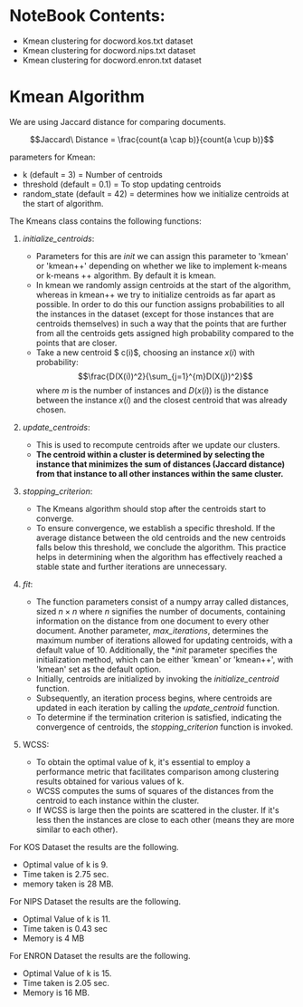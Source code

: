 # NoteBook Contents:

- Kmean clustering for docword.kos.txt dataset
- Kmean clustering for docword.nips.txt dataset
- Kmean clustering for docword.enron.txt dataset

# Kmean Algorithm

We are using Jaccard distance for comparing documents.

$$Jaccard\ Distance = \frac{count(a \cap b)}{count(a \cup b)}$$

parameters for Kmean:

- k (default = 3) = Number of centroids
- threshold (default = 0.1) = To stop updating centroids
- random_state (default = 42) = determines how we initialize centroids at the start of algorithm.

The Kmeans class contains the following functions:

1. _initialize_centroids_:

   - Parameters for this are _init_ we can assign this parameter to 'kmean' or 'kmean++' depending on whether we like to implement k-means or k-means ++ algorithm. By default it is kmean.
   - In kmean we randomly assign centroids at the start of the algorithm, whereas in kmean++ we try to initialize centroids as far apart as possible. In order to do this our function assigns probabilities to all the instances in the dataset (except for those instances that are centroids themselves) in such a way that the points that are further from all the centroids gets assigned high probability compared to the points that are closer.
   - Take a new centroid $ c(i)$, choosing an instance $x(i)$ with probability:$$\frac{D(X(i))^2}{\sum_{j=1}^{m}D(X(j))^2}$$ where $m$ is the number of instances and $D(x(i))$ is the distance between the instance $x(i)$ and the closest centroid that was already chosen.

2. _update_centroids_:

   - This is used to recompute centroids after we update our clusters.
   - **The centroid within a cluster is determined by selecting the instance that minimizes the sum of distances (Jaccard distance) from that instance to all other instances within the same cluster.**

3. _stopping_criterion_:

   - The Kmeans algorithm should stop after the centroids start to converge.
   - To ensure convergence, we establish a specific threshold. If the average distance between the old centroids and the new centroids falls below this threshold, we conclude the algorithm. This practice helps in determining when the algorithm has effectively reached a stable state and further iterations are unnecessary.

4. _fit_:
   - The function parameters consist of a numpy array called distances, sized $n \times n$ where $n$ signifies the number of documents, containing information on the distance from one document to every other document. Another parameter, _max_iterations_, determines the maximum number of iterations allowed for updating centroids, with a default value of 10. Additionally, the \*_init_ parameter specifies the initialization method, which can be either 'kmean' or 'kmean++', with 'kmean' set as the default option.
   - Initially, centroids are initialized by invoking the _initialize_centroid_ function.
   - Subsequently, an iteration process begins, where centroids are updated in each iteration by calling the _update_centroid_ function.
   - To determine if the termination criterion is satisfied, indicating the convergence of centroids, the _stopping_criterion_ function is invoked.
5. WCSS:
   - To obtain the optimal value of k, it's essential to employ a performance metric that facilitates comparison among clustering results obtained for various values of k.
   - WCSS computes the sums of squares of the distances from the centroid to each instance within the cluster.
   - If WCSS is large then the points are scattered in the cluster. If it's less then the instances are close to each other (means they are more similar to each other).

For KOS Dataset the results are the following.

- Optimal value of k is 9.
- Time taken is 2.75 sec.
- memory taken is 28 MB.

For NIPS Dataset the results are the following.

- Optimal Value of k is 11.
- Time taken is 0.43 sec
- Memory is 4 MB

For ENRON Dataset the results are the following.

- Optimal Value of k is 15.
- Time taken is 2.05 sec.
- Memory is 16 MB.
